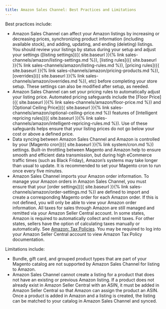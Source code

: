 ```yaml
---
title: Amazon Sales Channel: Best Practices and Limitations
---
```


Best practices include:

- Amazon Sales Channel can affect your Amazon listings by increasing or decreasing prices, synchronizing product information (including available stock), and adding, updating, and ending (deleting) listings. You should review your listings by status during your setup and adjust your settings ([listing settings]({{ site.baseurl }}{% link sales-channels/amazon/listing-settings.md %}), [listing rules]({{ site.baseurl }}{% link sales-channels/amazon/listing-rules.md %}), [pricing rules]({{ site.baseurl }}{% link sales-channels/amazon/pricing-products.md %}), [overrides]({{ site.baseurl }}{% link sales-channels/amazon/overrides.md %}), etc) before completing your store setup. These settings can also be modified after setup, as needed.
- Amazon Sales Channel can set your pricing rules to automatically adjust your listing price. Automated pricing safeguards include the [Floor Price]({{ site.baseurl }}{% link sales-channels/amazon/floor-price.md %}) and [Optional Ceiling Price]({{ site.baseurl }}{% link sales-channels/amazon/optional-ceiling-price.md %}) features of [Intelligent repricing rules]({{ site.baseurl }}{% link sales-channels/amazon/intelligent-repricing-rules.md %}). Use of these safeguards helps ensure that your listing prices do not go below your cost or above a defined price.
- Data syncing between Amazon Sales Channel and Amazon is controlled by your [Magento cron]({{ site.baseurl }}{% link system/cron.md %}) settings. Built-in throttling between Magento and Amazon help to ensure smooth and efficient data transmission, but during high eCommerce traffic times (such as Black Friday), Amazon’s systems may take longer than usual to update. It is recommended to set your Magento cron to run once every five minutes.
- Amazon Sales Channel imports your Amazon order information. To manage your Amazon orders in Amazon Sales Channel, you must ensure that your [order settings]({{ site.baseurl }}{% link sales-channels/amazon/order-settings.md %}) are defined to import and create a corresponding Magento order for each Amazon order. If this is not defined, you will only be able to view your Amazon order information.
All taxes for sales through Amazon are still managed and remitted via your Amazon Seller Central account. In some states, Amazon is required to automatically collect and remit taxes. For other states, sellers have the option of calculating taxes manually or automatically. See [Amazon: Tax Policies](https://sellercentral.amazon.com/gp/help/external/help.html?itemID=200405820&language=en_US&ref=efph_200405820_cont_521). You may be required to log into your Amazon Seller Central account to view Amazon Tax Policy documentation.

Limitations include:

- Bundle, gift card, and grouped product types that are part of your Magento catalog are not supported by Amazon Sales Channel for listing to Amazon.
- Amazon Sales Channel cannot create a listing for a product that does not have an existing or previous Amazon listing. If a product does not already exist in Amazon Seller Central with an ASIN, it must be added in Amazon Seller Central so that Amazon can assign the product an ASIN. Once a product is added in Amazon and a listing is created, the listing can be matched to your catalog in Amazon Sales Channel and synced.
